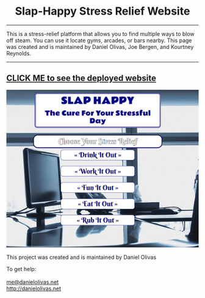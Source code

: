 <h1 align="center">
Slap-Happy Stress Relief Website
</h1>

***

This is a stress-relief platform that allows you to find multiple ways to blow off steam.  You can use it locate gyms,
arcades, or bars nearby.  This page was created and is maintained by Daniel Olivas, Joe Bergen, and Kourtney Reynolds.

---
[CLICK ME to see the deployed website](http://slap-happy.me/)
<br>
---
![friendFinder Screen Cap](./slaphappy.png)


This project was created and is maintained by Daniel Olivas

To get help:<br><br>
me@danielolivas.net<br>
http://danielolivas.net


